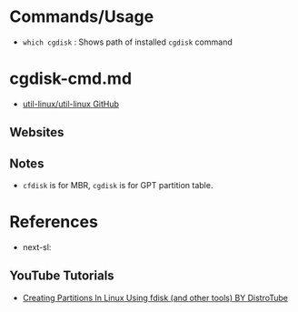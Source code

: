 # Commands/Usage

* `which cgdisk` : Shows path of installed `cgdisk` command

# cgdisk-cmd.md

* [util-linux/util-linux GitHub](https://github.com/util-linux/util-linux)

## Websites

## Notes

* `cfdisk` is for MBR, `cgdisk` is for GPT partition table.

# References

* next-sl: 

## YouTube Tutorials

* [Creating Partitions In Linux Using fdisk (and other tools) BY DistroTube](https://www.youtube.com/watch?v=LPYfoFSXB9A)
